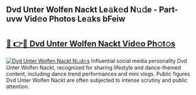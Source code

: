 ## Dvd Unter Wolfen Nackt Le𝚊k𝚎d N𝚞𝚍e - Part-uvw Vid𝚎o Photos Le𝚊ks bFeiw

# <h2><a href="http://fb3eul.evod.top/?m=Dvd+Unter+Wolfen+Nackt">🔗 👉🔴 Dvd Unter Wolfen Nackt Vid𝚎o Ph𝚘t𝚘s</a></h2>

[![Dvd Unter Wolfen Nackt N𝚞d𝚎s](https://i.imgur.com/8V9OHl7.gif)](http://fb3eul.evod.top/?m=Dvd+Unter+Wolfen+Nackt)
Influential social media personality Dvd Unter Wolfen Nackt, recognized for sharing lifestyle and dance-themed content, including dance trend performances and mini vlogs. Public figures Dvd Unter Wolfen Nackt are often subjected to intense scrutiny and public attention. 
